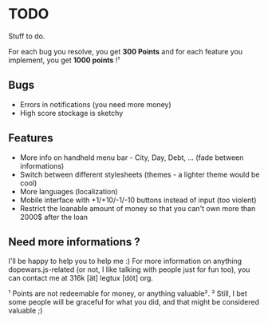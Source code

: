 TODO
====

Stuff to do.

For each bug you resolve, you get **300 Points** and for each feature you implement, you get **1000 points** !¹

## Bugs

* Errors in notifications (you need more money)
* High score stockage is sketchy

## Features

* More info on handheld menu bar - City, Day, Debt, ... (fade between informations)
* Switch between different stylesheets (themes - a lighter theme would be cool)
* More languages (localization)
* Mobile interface with +1/+10/-1/-10 buttons instead of input (too violent)
* Restrict the loanable amount of money so that you can't own more than 2000$ after the loan

## Need more informations ?

I'll be happy to help you to help me :) For more information on anything dopewars.js-related (or not, I like talking with people just for fun too), you can contact me at 316k [ät] legtux [döt] org.



¹ Points are not redeemable for money, or anything valuable².
² Still, I bet some people will be graceful for what you did, and that might be considered valuable ;)
